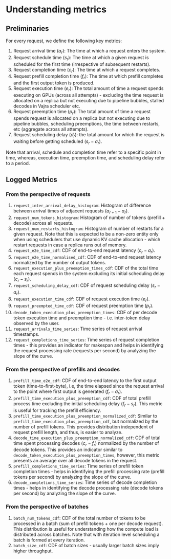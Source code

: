# Understanding metrics

## Preliminaries

For every request, we define the following key metrics:

1. Request arrival time ($a_r$): The time at which a request enters the system.
2. Request schedule time ($s_r$): The time at which a given request is scheduled for the first time (irrespective of subsequent restarts).
3. Request completion time ($c_r$): The time at which a request completes.
4. Request prefill completion time ($f_r$): The time at which prefill completes and the first output token is produced.
5. Request execution time ($e_r$): The total amount of time a request spends executing on GPUs (across all attempts) - excluding the time request is allocated on a replica but not executing due to pipeline bubbles, stalled decodes in Vajra scheduler etc.
6. Request preemption time ($p_r$): The total amount of time a request spends request is allocated on a replica but not executing due to pipeline bubbles, scheduling preemptions, the time between restarts, etc (aggregate across all attempts).
7. Request scheduling delay ($d_r$): the total amount for which the request is waiting before getting scheduled ($s_r - a_r$).

Note that arrival, schedule and completion time refer to a specific point in time, whereas, execution time, preemption time, and scheduling delay refer to a period.

## Logged Metrics

### From the perspective of requests

1. `request_inter_arrival_delay_histogram`: Histogram of difference between arrival times of adjacent requests ($a_{r+1} - a_r$).
1. `request_num_tokens_histogram`: Histogram of number of tokens (prefill + decode) across all requests.
1. `request_num_restarts_histogram`: Histogram of number of restarts for a given request. Note that this is expected to be a non-zero entity only when using schedulers that use dynamic KV cache allocation - which restart requests in case a replica runs out of memory.
1. `request_e2e_time_cdf`: CDF of end-to-end request latency ($c_r - a_r$).
1. `request_e2e_time_normalised_cdf`: CDF of end-to-end request latency normalized by the number of output tokens.
1. `request_execution_plus_preemption_times_cdf`: CDF of the total time each request spends in the system excluding its initial scheduling delay ($c_r - s_r$).
1. `request_scheduling_delay_cdf`: CDF of request scheduling delay ($s_r - a_r$).
1. `request_execution_time_cdf`: CDF of request execution time ($e_r$).
1. `request_preempted_time_cdf`: CDF of request preemption time ($p_r$).
1. `decode_token_execution_plus_preemption_times`: CDF of per decode token execution time and preemption time - i.e. inter-token delay observed by the user.
1. `request_arrivals_time_series`: Time series of request arrival timestamps.
1. `request_completions_time_series`: Time series of request completion times - this provides an indicator for makespan and helps in identifying the request processing rate (requests per second) by analyzing the slope of the curve.

### From the perspective of prefills and decodes

1. `prefill_time_e2e_cdf`: CDF of end-to-end latency to the first output token (time-to-first-byte), i.e, the time elapsed since the request arrival to the point where first output is generated ($f_r - a_r$).
1. `prefill_time_execution_plus_preemption_cdf`: CDF of total prefill process time excluding the initial scheduling delay ($f_r - s_r$). This metric is useful for tracking the prefill efficiency.
1. `prefill_time_execution_plus_preemption_normalized_cdf`: Similar to `prefill_time_execution_plus_preemption_cdf`, but normalized by the number of prefill tokens. This provides distribution independent of request prefill length, and thus, is easier to analyze.
1. `decode_time_execution_plus_preemption_normalized_cdf`: CDF of total time spent processing decodes ($c_r - f_r$) normalized by the number of decode tokens. This provides an indicator similar to `decode_token_execution_plus_preemption_times`, however, this metric presents an average over all decode tokens in the request.
1. `prefill_completions_time_series`: Time series of prefill token completion times - helps in identifying the prefill processing rate (prefill tokens per second) by analyzing the slope of the curve.
1. `decode_completions_time_series`: Time series of decode completion times - helps in identifying the decode processing rate (decode tokens per second) by analyzing the slope of the curve.

### From the perspective of batches

1. `batch_num_tokens_cdf`: CDF of the total number of tokens to be processed in a batch (sum of prefill tokens + one per decode request). This distribution is useful for understanding how the compute load is distributed across batches. Note that with iteration level scheduling a batch is formed at every iteration.
1. `batch_size_cdf`: CDF of batch sizes - usually larger batch sizes imply higher throughput.
